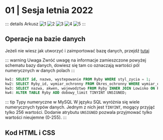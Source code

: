 # 01 | Sesja letnia 2022

::: details Arkusz
![1](/inf03/2022-lato-wersja-1/strona-1.png)
![2](/inf03/2022-lato-wersja-1/strona-2.png)
![3](/inf03/2022-lato-wersja-1/strona-3.png)
![4](/inf03/2022-lato-wersja-1/strona-4.png)
![5](/inf03/2022-lato-wersja-1/strona-5.png)
:::

## Operacje na bazie danych

Jeżeli nie wiesz jak utworzyć i zaimportować bazę danych, przejdź [tutaj](/inf03/wskazowki-pomoc/tworzenie-import-bazy)

::: warning Uwaga
Zwróć uwagę na informacje zamieszczone powyżej schematu bazy danych, dowiesz się tam co oznaczają wartości pól numerycznych w danych polach
:::

<CodeGroup>
  <CodeGroupItem title="kwerendy.txt">

```sql
kw1: SELECT id, nazwa, wystepowanie FROM Ryby WHERE styl_zycia = 1;
kw2: SELECT Ryby_id, wymiar_ochronny FROM Okres_ochronny WHERE wymiar_ochronny < 30;
kw3: SELECT nazwa, akwen, wojewodztwo FROM Ryby INNER JOIN Lowisko ON Ryby.id = Lowisko.Ryby_id WHERE rodzaj = 3;
kw4: ALTER TABLE Ryby ADD dobowy_limit TINYINT UNSIGNED;
```

  </CodeGroupItem>
</CodeGroup>

::: tip Typy numeryczne w MySQL
W języku SQL wyróżnia się wiele numerycznych typów danych. Jednym z nich jest `TINYINT`, mogący przyjąć tylko 256 wartości. Dodanie atrybutu `UNSIGNED` pozwala przyjmować tylko wartości nieujemne (0-255).
:::

## Kod HTML i CSS
